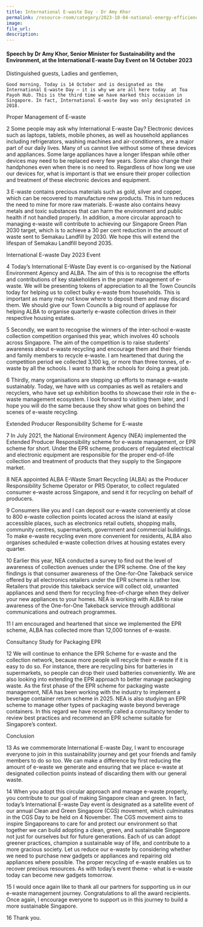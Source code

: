 ```yaml
---
title: International E-waste Day - Dr Amy Khor
permalink: /resource-room/category/2023-10-04-national-energy-efficiency-conference
image:
file_url:
description: 
---
```


#### Speech by Dr Amy Khor, Senior Minister for Sustainability and the Environment, at the International E-waste Day Event on 14 October 2023

Distinguished guests, 
Ladies and gentlemen, 


	Good morning. Today is 14 October and is designated as the International E-waste Day – it is why we are all here today  at Toa Payoh Hub. This is the third time we have marked this occasion in Singapore. In fact, International E-waste Day was only designated in 2018. 

Proper Management of E-waste

2	Some people may ask why International E-waste Day? Electronic devices such as laptops, tablets, mobile phones, as well as household appliances including refrigerators, washing machines and air-conditioners, are a major part of our daily lives. Many of us cannot live without some of these devices and appliances. Some large appliances have a longer lifespan while other devices may need to be replaced every few years. Some also change their handphones even when there is no need to. Regardless of how long we use our devices for, what is important is that we ensure their proper collection and treatment of these electronic devices and equipment. 

3	E-waste contains precious materials such as gold, silver and copper, which can be recovered to manufacture new products. This in turn reduces the need to mine for more raw materials. E-waste also contains heavy metals and toxic substances that can harm the environment and public health if not handled properly. In addition, a more circular approach to managing e-waste will contribute to achieving our Singapore Green Plan 2030 target, which is to achieve a 30 per cent reduction in the amount of waste sent to Semakau Landfill by 2030. We hope this will extend the lifespan of Semakau Landfill beyond 2035.

International E-waste Day 2023 Event

4	Today’s International E-Waste Day event is co-organised by the National Environment Agency and ALBA. The aim of this is to recognise the efforts and contributions of key stakeholders in the proper management of e-waste. We will be presenting tokens of appreciation to all the Town Councils today for helping us to collect bulky e-waste from households. This is important as many may not know where to deposit them and may discard them. We should give our Town Councils a big round of applause for helping ALBA to organise quarterly e-waste collection drives in their respective housing estates. 

5	Secondly, we want to recognise the winners of the inter-school e-waste collection competition organised this year, which involves 40 schools across Singapore. The aim of the competition is to raise students’ awareness about e-waste recycling and encourage them and their friends and family members to recycle e-waste. I am heartened that during the competition period we collected 3,100 kg, or more than three tonnes, of e-waste by all the schools. I want to thank the schools for doing a great job.  

6	Thirdly, many organisations are stepping up efforts to manage e-waste sustainably. Today, we have with us companies as well as retailers and recyclers, who have set up exhibition booths to showcase their role in the e-waste management ecosystem. I look forward to visiting them later, and I hope you will do the same because they show what goes on behind the scenes of e-waste recycling. 

Extended Producer Responsibility Scheme for E-waste

7	In July 2021, the National Environment Agency (NEA) implemented the Extended Producer Responsibility scheme for e-waste management, or EPR scheme for short. Under the EPR scheme, producers of regulated electrical and electronic equipment are responsible for the proper end-of-life collection and treatment of products that they supply to the Singapore market. 

8	NEA appointed ALBA E-Waste Smart Recycling (ALBA) as the Producer Responsibility Scheme Operator or PRS Operator, to collect regulated consumer e-waste across Singapore, and send it for recycling on behalf of producers. 

9	Consumers like you and I can deposit our e-waste conveniently at close to 800 e-waste collection points located across the island at easily accessible places, such as electronics retail outlets, shopping malls, community centres, supermarkets, government and commercial buildings. To make e-waste recycling even more convenient for residents, ALBA also organises scheduled e-waste collection drives at housing estates every quarter. 

10	Earlier this year, NEA conducted a survey to find out the level of awareness of collection avenues under the EPR scheme. One of the key findings is that consumer awareness of the One-for-One Takeback service offered by all electronics retailers under the EPR scheme is rather low. Retailers that provide this takeback service will collect old, unwanted appliances and send them for recycling free-of-charge when they deliver your new appliances to your homes. NEA is working with ALBA to raise awareness of the One-for-One Takeback service through additional communications and outreach programmes.

11	I am encouraged and heartened that since we implemented the EPR scheme, ALBA has collected more than 12,000 tonnes of e-waste.

Consultancy Study for Packaging EPR

12	We will continue to enhance the EPR Scheme for e-waste and the collection network, because more people will recycle their e-waste if it is easy to do so. For instance, there are recycling bins for batteries in supermarkets, so people can drop their used batteries conveniently. We are also looking into extending the EPR approach to better manage packaging waste. As the first phase of the EPR scheme for packaging waste management, NEA has been working with the industry to implement a beverage container return scheme in 2025. NEA is also studying an EPR scheme to manage other types of packaging waste beyond beverage containers. In this regard we have recently called a consultancy tender to review best practices and recommend an EPR scheme suitable for Singapore’s context.

Conclusion

13	As we commemorate International E-waste Day, I want to encourage everyone to join in this sustainability journey and get your friends and family members to do so too. We can make a difference by first reducing the amount of e-waste we generate and ensuring that we place e-waste at designated collection points instead of discarding them with our general waste. 

14 	When you adopt this circular approach and manage e-waste properly, you contribute to our goal of making Singapore clean and green. In fact, today’s International E-waste Day event is designated as a satellite event of our annual Clean and Green Singapore (CGS) movement, which culminates in the CGS Day to be held on 4 November. The CGS movement aims to inspire Singaporeans to care for and protect our environment so that together we can build adopting a clean, green, and sustainable Singapore not just for ourselves but for future generations. Each of us can adopt greener practices, champion a sustainable way of life, and contribute to a more gracious society. Let us reduce our e-waste by considering whether we need to purchase new gadgets or appliances and repairing old appliances where possible. The proper recycling of e-waste enables us to recover precious resources. As with today’s event theme - what is e-waste today can become new gadgets tomorrow.   

15	I would once again like to thank all our partners for supporting us in our e-waste management journey. Congratulations to all the award recipients. Once again, I encourage everyone to support us in this journey to build a more sustainable Singapore. 

16	Thank you. 
